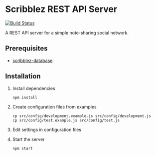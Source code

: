 # Scribblez REST API Server

[![Build Status](https://travis-ci.org/thebinarypenguin/scribblez-rest-api-server.svg?branch=master)](https://travis-ci.org/thebinarypenguin/scribblez-rest-api-server)

A REST API server for a simple note-sharing social network.

## Prerequisites

- [scribblez-database](https://github.com/thebinarypenguin/scribblez-database)

## Installation

1. Install dependencies

    ```
    npm install
    ```

2. Create configuration files from examples

    ```
    cp src/config/development.example.js src/config/development.js
    cp src/config/test.example.js src/config/test.js
    ```

3. Edit settings in configuration files

4. Start the server

    ```
    npm start
    ```